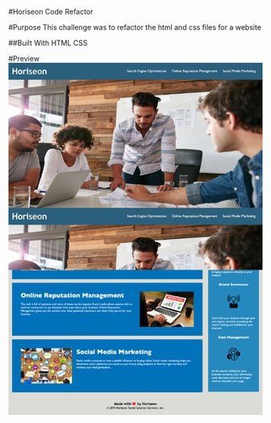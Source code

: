 #Horiseon Code Refactor

#Purpose
This challenge was to refactor the html and css files for a website

##Built With
HTML
CSS

#Preview
![Screenshot](assets/images/horiseon-screenshot.png)
